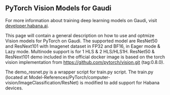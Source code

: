 ## PyTorch Vision Models for Gaudi

For more information about training deep learning models on Gaudi, visit
[developer.habana.ai](https://developer.habana.ai/resources/).

This page will contain a general description on how to use and optmize Vision
models for PyTorch on Gaudi. The supported model are ResNet50 and ResNext101 with Imagenet
dataset in FP32 and BF16, in Eager mode & Lazy mode. Multinode support is for 1 HLS & 2 HLS/HLS1H.
ResNet50 & ResNext101 demo included in the official docker image is based on the torch vision
implementation from https://github.com/pytorch/vision.git
(tag:0.8.0).

The demo_resnet.py is a wrapper script for train.py script. The train.py (located
at Model-References/PyTorch/computer-vision/ImageClassification/ResNet) is
modified to add support for Habana devices.
